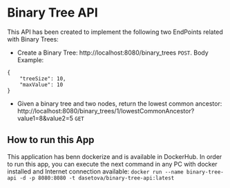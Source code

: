 # Binary Tree API
This API has been created to implement the following two EndPoints related with Binary Trees:
+ Create a Binary Tree: http://localhost:8080/binary_trees ```POST```. Body Example:
```
{
	"treeSize": 10,
	"maxValue": 10
}
```
+ Given a binary tree and two nodes, return the lowest common ancestor: http://localhost:8080/binary_trees/1/lowestCommonAncestor?value1=8&value2=5 ```GET```

## How to run this App
This application has benn dockerize and is available in DockerHub. In order to run this app, you can execute the next command in any PC with docker installed and Internet connection available:
```docker run --name binary-tree-api -d -p 8080:8080 -t dasetova/binary-tree-api:latest```
